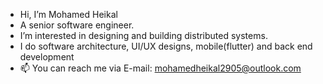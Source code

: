 - Hi, I’m Mohamed Heikal
- A senior software engineer.
- I’m interested in designing and building distributed systems.
- I do software architecture, UI/UX designs, mobile(flutter) and back end development
- 📫 You can reach me via E-mail: mohamedheikal2905@outlook.com

<!---
mohamedheikal29/mohamedheikal29 is a ✨ special ✨ repository because its `README.md` (this file) appears on your GitHub profile.
You can click the Preview link to take a look at your changes.
--->
